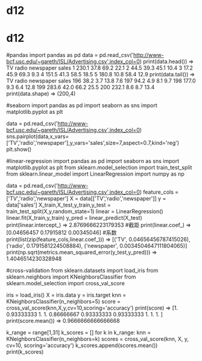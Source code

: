 # d12
# d12
#pandas
import pandas as pd
data = pd.read_csv('http://www-bcf.usc.edu/~gareth/ISL/Advertising.csv',index_col=0)
print(data.head()) =>       TV  radio  newspaper  sales
                      1  230.1   37.8       69.2   22.1
                      2   44.5   39.3       45.1   10.4
                      3   17.2   45.9       69.3    9.3
                      4  151.5   41.3       58.5   18.5
                      5  180.8   10.8       58.4   12.9
print(data.tail()) =>       TV  radio  newspaper  sales
                    196   38.2    3.7       13.8    7.6
                    197   94.2    4.9        8.1    9.7
                    198  177.0    9.3        6.4   12.8
                    199  283.6   42.0       66.2   25.5
                    200  232.1    8.6        8.7   13.4
print(data.shape) => (200,4)

#seaborn
import pandas as pd
import seaborn as sns
import matplotlib.pyplot as plt

data = pd.read_csv('http://www-bcf.usc.edu/~gareth/ISL/Advertising.csv',index_col=0)
sns.pairplot(data,x_vars=['TV','radio','newspaper'],y_vars='sales',size=7,aspect=0.7,kind='reg')
plt.show()

#linear-regression
import pandas as pd
import seaborn as sns
import matplotlib.pyplot as plt
from sklearn.model_selection import train_test_split
from sklearn.linear_model import LinearRegression
import numpy as np

data = pd.read_csv('http://www-bcf.usc.edu/~gareth/ISL/Advertising.csv',index_col=0)
feature_cols = ['TV','radio','newspaper']
X = data[['TV','radio','newspaper']]
y = data['sales']
X_train,X_test,y_train,y_test = train_test_split(X,y,random_state=1)
linear = LinearRegression()
linear.fit(X_train,y_train)
y_pred = linear_predict(X_test)
print(linear.intercept_) => 2.8769666223179353      #截距
print(linear.coef_) => [0.04656457 0.17915812 0.00345046]        #系数
print(list(zip(feature_cols,linear.coef_))) => [('TV', 0.04656456787415026), ('radio', 0.1791581224508884), ('newspaper', 0.0034504647111804065)]
print(np.sqrt(metrics.mean_squared_error(y_test,y_pred))) => 1.4046514230328948

#cross-validation
from sklearn.datasets import load_iris
from sklearn.neighbors import KNeighborsClassifier
from sklearn.model_selection import cross_val_score

iris = load_iris()
X = iris.data
y = iris.target
knn = KNeighborsClassifier(n_neighbors=5)
score = cross_val_score(knn,X,y,cv=10,scoring='accuracy')
print(score) => [1.         0.93333333 1.         1.         0.86666667 0.93333333
                 0.93333333 1.         1.         1.        ]
print(score.mean()) => 0.9666666666666668

k_range = range[1,31]
k_scores = []
for k in k_range:
    knn = KNeighborsClassifier(n_neighbors=k)
    scores = cross_val_score(knn, X, y, cv=10, scoring='accuracy')
    k_scores.append(scores.mean())
print(k_scores)
